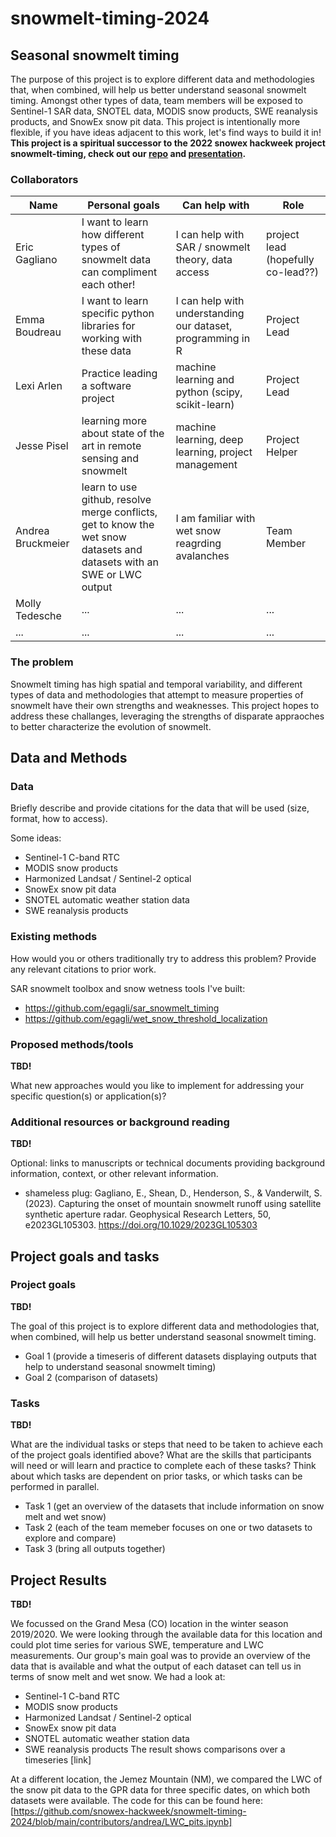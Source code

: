 # snowmelt-timing-2024

## Seasonal snowmelt timing

The purpose of this project is to explore different data and methodologies that, when combined, will help us better understand seasonal snowmelt timing. Amongst other types of data, team members will be exposed to Sentinel-1 SAR data, SNOTEL data, MODIS snow products, SWE reanalysis products, and SnowEx snow pit data. This project is intentionally more flexible, if you have ideas adjacent to this work, let's find ways to build it in! **This project is a spiritual successor to the 2022 snowex hackweek project snowmelt-timing, check out our [repo](https://github.com/snowex-hackweek/snowmelt-timing) and [presentation](https://docs.google.com/presentation/d/1czTH2q2nH_Lf7uoYkDXu03mFaJVkOE3GxtXRAFWuBhg/edit?usp=sharing).** 

### Collaborators

| Name | Personal goals | Can help with | Role |
| ------------- | ------------- | ------------- | ------------- |
| Eric Gagliano | I want to learn how different types of snowmelt data can compliment each other! | I can help with SAR / snowmelt theory, data access | project lead (hopefully co-lead??) |
| Emma Boudreau | I want to learn specific python libraries for working with these data  | I can help with understanding our dataset, programming in R  | Project Lead |
| Lexi Arlen | Practice leading a software project | machine learning and python (scipy, scikit-learn) | Project Lead |
| Jesse Pisel | learning more about state of the art in remote sensing and snowmelt | machine learning, deep learning, project management | Project Helper |
| Andrea Bruckmeier | learn to use github, resolve merge conflicts, get to know the wet snow datasets and datasets with an SWE or LWC output | I am familiar with wet snow reagrding avalanches | Team Member  |
| Molly Tedesche | ... | ... | ... |
| ... | ... | ... | ... |

### The problem

Snowmelt timing has high spatial and temporal variability, and different types of data and methodologies that attempt to measure properties of snowmelt have their own strengths and weaknesses. This project hopes to address these challanges, leveraging the strengths of disparate appraoches to better characterize the evolution of snowmelt.

## Data and Methods

### Data

Briefly describe and provide citations for the data that will be used (size, format, how to access).

Some ideas:
* Sentinel-1 C-band RTC
* MODIS snow products
* Harmonized Landsat / Sentinel-2 optical
* SnowEx snow pit data
* SNOTEL automatic weather station data
* SWE reanalysis products

### Existing methods

How would you or others traditionally try to address this problem? Provide any relevant citations to prior work.

SAR snowmelt toolbox and snow wetness tools I've built:
* https://github.com/egagli/sar_snowmelt_timing
* https://github.com/egagli/wet_snow_threshold_localization

### Proposed methods/tools

**TBD!**

What new approaches would you like to implement for addressing your specific question(s) or application(s)?


### Additional resources or background reading

**TBD!**

Optional: links to manuscripts or technical documents providing background information, context, or other relevant information.

* shameless plug: Gagliano, E., Shean, D., Henderson, S., & Vanderwilt, S. (2023). Capturing the onset of mountain snowmelt runoff using satellite synthetic aperture radar. Geophysical Research Letters, 50, e2023GL105303. https://doi.org/10.1029/2023GL105303

## Project goals and tasks

### Project goals

**TBD!**

The goal of this project is to explore different data and methodologies that, when combined, will help us better understand seasonal snowmelt timing.

* Goal 1 (provide a timeseris of different datasets displaying outputs that help to understand seasonal snowmelt timing)
* Goal 2 (comparison of datasets)

### Tasks

**TBD!**

What are the individual tasks or steps that need to be taken to achieve each of the project goals identified above? What are the skills that participants will need or will learn and practice to complete each of these tasks? Think about which tasks are dependent on prior tasks, or which tasks can be performed in parallel.

* Task 1 (get an overview of the datasets that include information on snow melt and wet snow)
* Task 2 (each of the team memeber focuses on one or two datasets to explore and compare)
* Task 3 (bring all outputs together)


## Project Results

**TBD!**

We focussed on the Grand Mesa (CO) location in the winter season 2019/2020. We were looking through the available data for this location and could plot time series for various SWE, temperature and LWC measurements. Our group's main goal was to provide an overview of the data that is available and what the output of each dataset can tell us in terms of snow melt and wet snow. 
We had a look at: 
* Sentinel-1 C-band RTC
* MODIS snow products
* Harmonized Landsat / Sentinel-2 optical
* SnowEx snow pit data
* SNOTEL automatic weather station data
* SWE reanalysis products
The result shows comparisons over a timeseries [link]

At a different location, the Jemez Mountain (NM), we compared the LWC of the snow pit data to the GPR data for three specific dates, on which both datasets were available. The code for this can be found here: [https://github.com/snowex-hackweek/snowmelt-timing-2024/blob/main/contributors/andrea/LWC_pits.ipynb]


